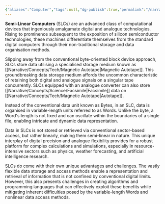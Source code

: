 ```yaml
---
{"aliases":"Computer","tags":null,"dg-publish":true,"permalink":"/narrative/concepts/tech/semi-linear-computers/","dgPassFrontmatter":true}
---
```


**Semi-Linear Computers** (SLCs) are an advanced class of computational devices that ingeniously amalgamate digital and analogue technologies. Rising to prominence subsequent to the exposition of silicon semiconductor technologies, these machines differentiate themselves from the standard digital computers through their non-traditional storage and data organisation methods.

Slipping away from the conventional byte-oriented block device approach, SLCs store data utilising a specialised storage medium known as [[Narrative/Concepts/Tech/Magnetic Autotape\|Magnetic Autotape]]. This groundbreaking data storage medium affords the uncommon characteristic of retaining both digital and analogue signals on a singular tape concurrently. SLCs equipped with an analogue converter can also store [[Narrative/Concepts/Science/Facsimile\|Facsimile]] data on [[Narrative/Concepts/Tech/Magnetic Autotape\|Autotape]].

Instead of the conventional data unit known as Bytes, in an SLC, data is organised in variable-length units referred to as Words. Unlike the byte, a Word's length is not fixed and can oscillate within the boundaries of a single file, enabling intricate and dynamic data representation.

Data in SLCs is not stored or retrieved via conventional sector-based access, but rather linearly, making them semi-linear in nature. This unique interplay of digital precision and analogue flexibility provides for a robust platform for complex calculations and simulations, especially in resource-intensive sectors such as physics, weather forecasting, and artificial intelligence research.

SLCs do come with their own unique advantages and challenges. The vastly flexible data storage and access methods enable a representation and retrieval of information that is not confined by conventional digital limits. However, this also presents challenges in creating algorithms and programming languages that can effectively exploit these benefits while mitigating inherent difficulties posed by the variable-length Words and nonlinear data access methods.
